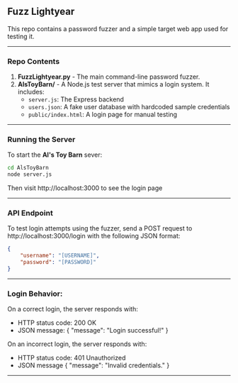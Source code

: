 ## Fuzz Lightyear

This repo contains a password fuzzer and a simple target web app used for testing it.

---

### Repo Contents

1. **FuzzLightyear.py** - The main command-line password fuzzer.
2. **AlsToyBarn/** - A Node.js test server that mimics a login system. It includes:
    - `server.js`: The Express backend
    - `users.json`: A fake user database with hardcoded sample credentials
    - `public/index.html`: A login page for manual testing

---

### Running the Server
To start the **Al's Toy Barn** sever:

```bash
cd AlsToyBarn
node server.js
```

Then visit http://localhost:3000 to see the login page

---

### API Endpoint

To test login attempts using the fuzzer, send a POST request to http://localhost:3000/login with the following JSON format:

```json
{
    "username": "[USERNAME]",
    "password": "[PASSWORD]"
}
```

---

### Login Behavior:
On a correct login, the server responds with:
- HTTP status code: 200 OK
- JSON message: { "message": "Login successful!" }

On an incorrect login, the server responds with:
- HTTP status code: 401 Unauthorized
- JSON message { "message": "Invalid credentials." }

---